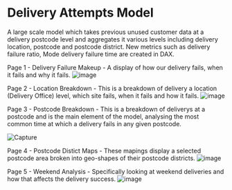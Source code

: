 # Delivery Attempts Model

A large scale model which takes previous unused customer data at a delivery postcode level and aggregates it various levels including delivery location, postcode and postcode district. New metrics such as delivery failure ratio, Mode delivery failure time are created in DAX.

Page 1 - Delivery Failure Makeup -  A display of how our delivery fails, when it fails and why it fails.
![image](https://github.com/dylanpriceginno/DeliveryAttempts/assets/85695465/132d1a5a-6e31-490d-a85b-c1159eda659e)

Page 2 - Location Breakdown -  This is a breakdown of delivery a location (Delivery Office) level, which site fails, when it fails and how it fails.
![image](https://github.com/dylanpriceginno/DeliveryAttempts/assets/85695465/35020b01-4841-4a14-aafa-5d5d548336a3)

Page 3 - Postcode Breakdown - This is a breakdown of deliverys at a postcode and is the main element of the model, analysing the most common time at which a delivery fails in any given postcode.

![Capture](https://github.com/user-attachments/assets/b5ce7c24-0d49-414a-a303-916ceaf70256)


Page 4 - Postcode Distict Maps - These mapings display a selected postcode area broken into geo-shapes of their postcode districts.
![image](https://github.com/dylanpriceginno/DeliveryAttempts/assets/85695465/4adba588-6c8d-45be-9106-fb37d10b9a31)

Page 5 - Weekend Analysis - Specifically looking at weekend deliveries and how that affects the delivery success.
![image](https://github.com/dylanpriceginno/DeliveryAttempts/assets/85695465/2e5990d4-edea-4e68-be00-719d7120df5e)


